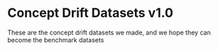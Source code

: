 # Concept Drift Datasets v1.0
 These are the concept drift datasets we made, and we hope they can become the benchmark datasets
